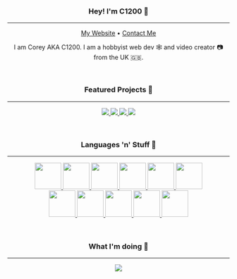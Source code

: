 <h3 align=center>Hey! I'm C1200 👋</h3>

---

<p align=center>
  <a href="https://c1200.js.org">My Website</a>
  &bullet;
  <a href="https://c1200.js.org/contact">Contact Me</a>
</p>

<p align=center>
  I am Corey AKA C1200. I am a hobbyist web dev 🕸️ and video creator 📷 from the UK 🇬🇧.
</p>

<br>

<h3 align=center>Featured Projects 💼</h3>

---

<p align=center>
  <a href="https://github.com/c1200/photoalbum">
    <img src="https://github-readme-stats.vercel.app/api/pin/?username=c1200&repo=photoalbum">
  </a>

  <a href="https://github.com/c1200/rodzcraftanarchy">
    <img src="https://github-readme-stats.vercel.app/api/pin/?username=c1200&repo=rodzcraftanarchy">
  </a>

  <a href="https://github.com/c1200/bungeemotd">
    <img src="https://github-readme-stats.vercel.app/api/pin/?username=c1200&repo=bungeemotd">
  </a>

  <a href="https://github.com/c1200/youtube-clone">
    <img src="https://github-readme-stats.vercel.app/api/pin/?username=c1200&repo=youtube-clone">
  </a>
</p>

<br>

<h3 align=center>Languages 'n' Stuff 🔨</h3>

---

<p align=center>
  <a href="https://developer.mozilla.org/en-US/docs/Web/JavaScript">
    <img src="https://cdn.jsdelivr.net/gh/devicons/devicon/icons/javascript/javascript-original.svg" width=60>
  </a>

  <a href="https://nodejs.org">
    <img src="https://cdn.jsdelivr.net/gh/devicons/devicon/icons/nodejs/nodejs-original.svg" width=60>
  </a>

  <a href="https://developer.mozilla.org/en-US/docs/Web/HTML">
    <img src="https://cdn.jsdelivr.net/gh/devicons/devicon/icons/html5/html5-original.svg" width=60>
  </a>

  <a href="https://developer.mozilla.org/en-US/docs/Web/CSS">
    <img src="https://cdn.jsdelivr.net/gh/devicons/devicon/icons/css3/css3-original.svg" width=60>
  </a>

  <a href="https://reactjs.org">
    <img src="https://cdn.jsdelivr.net/gh/devicons/devicon/icons/react/react-original.svg" width=60>
  </a>

  <a href="https://expressjs.com">
    <img src="https://cdn.jsdelivr.net/gh/devicons/devicon/icons/express/express-original.svg" width=60>
  </a>

  <br>
  <a href="https://jquery.com">
    <img src="https://cdn.jsdelivr.net/gh/devicons/devicon/icons/jquery/jquery-original.svg" width=60>
  </a>

  <a href="https://mongodb.com">
    <img src="https://cdn.jsdelivr.net/gh/devicons/devicon/icons/mongodb/mongodb-original.svg" width=60>
  </a>

  <a href="https://electronjs.org">
    <img src="https://cdn.jsdelivr.net/gh/devicons/devicon/icons/electron/electron-original.svg" width=60>
  </a>

  <a href="https://code.visualstudio.com">
    <img src="https://cdn.jsdelivr.net/gh/devicons/devicon/icons/vscode/vscode-original.svg" width=60>
  </a>

  <a href="https://github.com">
    <img src="https://cdn.jsdelivr.net/gh/devicons/devicon/icons/github/github-original.svg" width=60>
  </a>
</p>

<br>

<h3 align=center>What I'm doing 🤔</h3>

---

<p align=center>
  <img src="https://lanyard-profile-readme.vercel.app/api/399968653677690880">
</p>